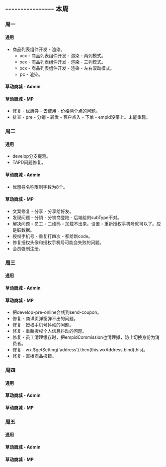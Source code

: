 ## ---------------- 本周

### 周一
#### 通用
* 商品列表组件开发 - 渲染。
  - xcx - 商品列表组件开发 - 渲染 - 两列模式。
  - xcx - 商品列表组件开发 - 渲染 - 三列模式。
  - xcx - 商品列表组件开发 - 渲染 - 左右滚动模式。
  - pc - 渲染。
#### 草动商城 - Admin
#### 草动商城 - MP
* 修复 - 优惠券 - 去使用 - 价格两个点的问题。
* 排查 - pre - 分销 - 转发 - 客户点入 - 下单 - empid没带上。未能重现。

### 周二
#### 通用
* develop分支提测。
* TAPD问题修复。
#### 草动商城 - Admin
* 优惠券名称限制字数为8个。
#### 草动商城 - MP
* 文案修复 - 分享 - 分享给好友。
* 发现问题 - 分销 - 分销商登陆 - 后端给的subType不对。
* 解决问题 - 员工 - 二维码 - 加载不出来。设置 - 重新授权手机号就可以了。应是脏数据。
* 授权手机号 - 重复打四次 - 都给新code。
* 修复授权头像和授权手机号可能会失败的问题。
* 会员强制注册。

### 周三
#### 通用
#### 草动商城 - Admin
#### 草动商城 - MP
* 把develop-pre-online合线到send-coupon。
* 修复 - 商详页弹窗弹不出的问题。
* 修复 - 授权手机号抖动的问题。
* 修复 - 重新授权个人信息抖动的问题。
* 修复 - 员工清理缓存时，把empidCommission也清理掉，防止切换身份为消费者。
* 修复 - wx.$getSetting('address').then(this.wxAddress.bind(this)。
* 修复 - 直播商品报错。

### 周四
#### 通用
#### 草动商城 - Admin
#### 草动商城 - MP

### 周五
#### 通用
#### 草动商城 - Admin
#### 草动商城 - MP
